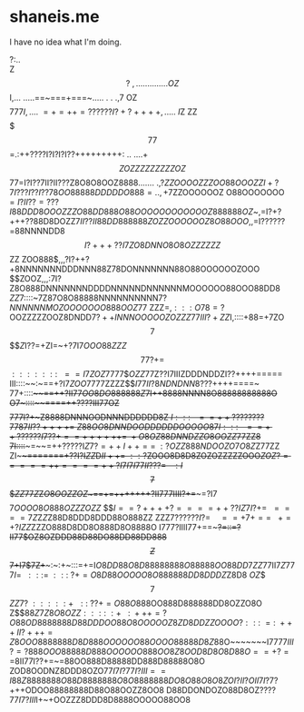 shaneis.me
==========

I have no idea what I'm doing.





?:..                                                        
Z$$?~,...            . .. ..... .                         ..
OZ$$$$$$I,...    .....==~===+===~..... .               . .,7
OZ$$$$$777I,.. ..~=+=++=??????I?+?++++,..            ...~I$Z
ZZ$$$$$$$77$$=.:++????I?I?I?I??+++++++++: ..      ....+$$ZOZ
ZZZZZZZZOZ$$77=I?I??7II?II???Z8O8O8OOZ8888....... .,?$ZZOOOO
ZZZOO88OOOZZI+?7I???I??I??78OO88888DDDDDO888=..,+7$ZZOOOOOOZ
O88OOOOOOO$~=I?II??=???I88DDD8OOOZZZO88DD888O88OOOOOOOOOOOOZ
888888OZ$~,=I?+?+++??88D8DOZZ$7II??II$$88DD888888ZOZZOOOOOOZ
8O88OOO$,,=I??????=88NNNNDD8$$I?+++??I7ZO8DNNO8O8OZZZZZZ$$ZZ
ZOO888$,,,?I?++?+8NNNNNNNDDDNNN88Z78DONNNNNNN88O88OOOOOOZOOO
$$ZOOZ,,,:7I?Z8O888DNNNNNNNDDDDNNNNNDNNNNNNMOOOOOO88OOO88DD8
$ZZ$7::::~7Z87O8O88888NNNNNNNNNN7?$NNNNNNMOZOOOOOOO888OOZ$77
ZZZ$=,:::O78=?$OOZZZZZOOZ8DNDD$7?++INNNO$$OOOOZOZZZ$$77III?+
ZZ$I,::::+88=+7ZO$$7$$$$$Z$I??=+ZI=~+?7I7$OOO88ZZ$$Z$$$77?+=
$$$:::::::~~==I7ZOZ7777$$$OZZ$77Z??I7IIIZDDDNDDZI??++++=====
III::::~~:~==+?I7$ZOO7777$ZZZZ$$$I77II?8NDNDNN8$???++++====~
77+::::~~~~==++?II77$OO8DO888888Z$7I++8888NNNN8O88888888888O
O7~::::~~====++????III77OZ$$$$777I?+~Z8888DNNNOODNNNDDDDDD8Z
$I:::~~~~=~=++????????7787II??++++=~Z88OO8DNNDOODDDDDDOOOOO8
7I:::~~~~=~=++??????I7??+==++++++=~+O8OZ88DNNDZZO8OOZZ77$ZZ8
7I::::~~~=~~=++?????I$Z7?=++I++==~:?OZZ888NDOOZO7O8Z$Z$77$ZZ
ZI~~~~~~=======+??I?I$ZZ$D$II++=~::?$ZOOO8D8D8ZOZOZZZZZOOO$Z
OZ?==~===++====++?I7I7I77II???=~~~:I$$$7$$$$ZZ$77$Z$Z$O8OOZZ
OZ$~==+=++++~~+++?II777IIII?+=~~~=?I7$$$$7$OOOO8O888OZZZOZZ$
$$$I==?++++?====++??IZ7I?+=~~====7Z$Z$Z$Z88D8DDD8DDD88O888ZZ
ZZZ$7??????I?=~~~~==+7+==~~~+=+?IZZ$ZZZO888D8DD8O888D8O8888O
I$7$77?IIII77+==~~~~~?=~~::=?II77$OZ8OZDDD88D88DO88DD88DD888
$$Z$$7+I7$$7$Z+~~~:~:+~:::=+=I$O8DD88O8D88888888O88888OO88DD
7ZZ$77II7$Z777I=~~:::=~:::~?+=O8D88OOOOO8O888888DD8DDDZ$Z8D8
$OZ$$$$7$$$ZZ7?~:::::+~~::~??+=O88O$888OO888D888888DD8OZZO8O
Z$$$88Z7Z8O8OZZ::::~:+~~~:~+++=?O88OD8888888D88DDDOO88O8OOOO
OZ8ZD8DDZZOOOO?:::~=:~+++II?+++=Z8OOO8888888D8D888OOOOOO88OO
OO88888D8Z$88O~~~~~~~I$7777III?=?888OOO88888D888OOOOOO888OO8
Z8OOD8D8O8D88O==+?==$8II77I??+=~=88OO888D88888DD888D88888O8O
ZOD8OODNZ8DDD8OZO7$7I7I?77I?III==I88Z8888888O88D8888888O8O88
88888DO8O88O8O8ZOI?II?OII7I?7$?+++ODOO88888888D88O88OOZZ8OO8
D88DDONDOZO88D8OZ$????77I7?III$I+~+OOZZZ8DDD8D8888OOOOO88OO8
